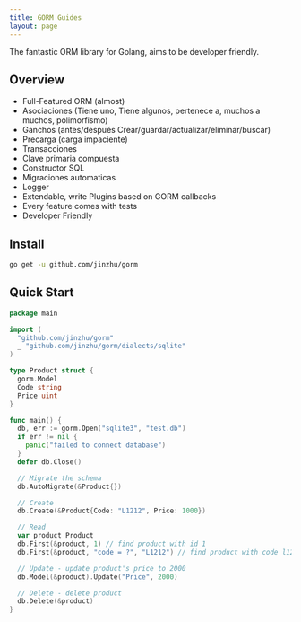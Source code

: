 ```yaml
---
title: GORM Guides
layout: page
---
```

The fantastic ORM library for Golang, aims to be developer friendly.

## Overview

* Full-Featured ORM (almost)
* Asociaciones (Tiene uno, Tiene algunos, pertenece a, muchos a muchos, polimorfismo)
* Ganchos (antes/después Crear/guardar/actualizar/eliminar/buscar)
* Precarga (carga impaciente)
* Transacciones
* Clave primaria compuesta
* Constructor SQL
* Migraciones automaticas
* Logger
* Extendable, write Plugins based on GORM callbacks
* Every feature comes with tests
* Developer Friendly

## Install

```sh
go get -u github.com/jinzhu/gorm
```

## Quick Start

```go
package main

import (
  "github.com/jinzhu/gorm"
  _ "github.com/jinzhu/gorm/dialects/sqlite"
)

type Product struct {
  gorm.Model
  Code string
  Price uint
}

func main() {
  db, err := gorm.Open("sqlite3", "test.db")
  if err != nil {
    panic("failed to connect database")
  }
  defer db.Close()

  // Migrate the schema
  db.AutoMigrate(&Product{})

  // Create
  db.Create(&Product{Code: "L1212", Price: 1000})

  // Read
  var product Product
  db.First(&product, 1) // find product with id 1
  db.First(&product, "code = ?", "L1212") // find product with code l1212

  // Update - update product's price to 2000
  db.Model(&product).Update("Price", 2000)

  // Delete - delete product
  db.Delete(&product)
}
```